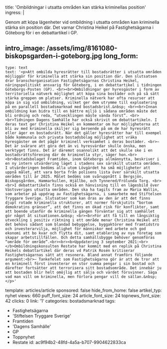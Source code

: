 title: 'Ombildningar i utsatta områden kan stärka kriminellas position'
ingress: |
  <p>Genom att köpa lägenheter vid ombildning i utsatta områden kan kriminella stärka sin position där. Det varnar Christina Heikel på Fastighetsägarna i Göteborg för i en debattartikel i GP.
  </p>
  
intro_image: /assets/img/8161080-biskopsgarden-i-goteborg.jpg
long_form:
  -
    type: text
    text: '<p>Att ombilda hyresrätter till bostadsrätter i utsatta områden möjliggör för kriminella att stärka sin position där. Den slutsatsen drar branschorganisation Fastighetsägarnas Christina Heikel, näringspolitiskt ansvarig för Göteborg, i en debattartikel i tidningen Göteborgs-Posten (GP). <br><br>Ombildningar ger hyresgäster i form av territoriella nätverk möjlighet att köpa sina bostäder och på så sätt stärka greppen om platser. Kriminella nätverk har ofta resurser att köpa in sig vid ombildning, vilket ger dem utrymme till exploatering på en parallell bostadsmarknad med bostadsbrist.&nbsp; <br><br>Innan ombildning kan bidra till en bättre miljö i sådana områden måste det bli ordning och reda, “utvecklingen måste vända först”. <br><br>Tidningen Dagens Samhälle har också skrivit om debattartikeln. I deras text ger Christina Heikel en kommentar om hur möjligheterna att bli av med kriminella skiljer sig beroende på om de har hyresrätt eller äger en bostadsrätt. När det gäller hyresrätter har till exempel både kommunala och privata bostadsbolag möjlighet att vräka hyresgäster om det pågår kriminell verksamhet i deras bostäder. <br>– Det är svårare att göra det än vi hyresvärdar skulle önska, men verktyget finns. Det är däremot osannolikt att det skulle ske i en bostadsrättsförening där de kriminella styr, säger hon.<br><br>Bostadsbolaget Framtiden, inom Göteborgs allmännytta, beskriver i en ny intern utvärdering läget i stadens sex särskilt utsatta områden. I utvärderingen bedöms alla utom Lövgärdet ha små möjligheter att uppnå målet, att vara borta från polisens lista över särskilt utsatta områden till år 2025. Målet bedöms som svåruppnått i Bergsjön, Biskopsgården, Hammarkullen, Hjällbo, och Tynnered/Frölunda Torg. <br><br>I debattartikeln finns också en hänvisning till en lägesbild över Västsveriges utsatta områden. Den ska ha tagits fram av Maria Wallin, som arbetar på uppdrag av Fastighetsägarna, i samarbete med Stiftelsen Tryggare Sverige. Slutsatser som kan dras av den är att det finns djupt rotade kriminella strukturer, att normer förskjutits “bortom demokratins gränser”, att det finns en ökad risk för konflikter, samt att boende utanför de kriminella gängen förväntar sig att samhället gör något åt situationen.&nbsp; <br><br>För att få till en långsiktig utveckling i positiv riktning i ett område menar Christina Heikel att det behövs sådant som blandad bebyggelse, byggaktörer med framtidstro och investerarvilja, möjlighet för människor med arbete och god ekonomi att bo kvar och flytta dit, samt etablering av nya företag som skapar arbetstillfällen. Och detta samhällsbygge behöver genomföras “område för område”.<br><br><b>Uppdatering 3 september 2021:<br></b>Ombildningskonsulten Restate har kommit med en replik på Christina Heikels debattartikel där deras vd Patrik Rosén kritiserar Fastighetsägarnas sätt att resonera. Bland annat framförs följande argument:<br>– Tankefelet som Fastighetsägarna gör är att de tror att en kriminell först investerar en stor summa pengar i sin bostad och därefter fortsätter att terrorisera sitt bostadsområde. Det innebär ju att bostaden blir helt omöjlig att sälja och värdet försvinner. Säga vad man vill om kriminella, men förlora pengar vill de sällan.&nbsp;</p>'
template: articles/article
sponsored: false
hide_from_home: false
artikel_typ: nyhet
views: 660
puff_font_size: 24
article_font_size: 24
topnews_font_size: 42
clicks: 0
link: '1'
categories: bostadsmarknad
tags:
  - Fastighetsägarna
  - 'Stiftelsen Tryggare Sverige'
  - Framtiden
  - 'Dagens Samhälle'
  - GP
  - Toppnyhet
  - Restate
id: ac9f94b2-48fd-4a5a-b707-9904622833ca
